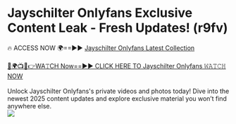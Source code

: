 # Jayschilter Onlyfans Exclusive Content Leak - Fresh Updates! (r9fv)

🔥 ACCESS NOW 🌍==►► <a href="https://tinyurl.com/kvy9nzfs" rel="nofollow">Jayschilter Onlyfans Latest Collection</a>
<br><br>
[🔴🌍📺📱👉WA𝚃CH Now==►► CLICK HERE TO Jayschilter Onlyfans 𝚆𝙰𝚃𝙲𝙷 NOW](https://tinyurl.com/kvy9nzfs)
<br><br>
Unlock Jayschilter Onlyfans's private videos and photos today! Dive into the newest 2025 content updates and explore exclusive material you won’t find anywhere else.
<br>
<a href="https://tinyurl.com/kvy9nzfs" rel="nofollow" data-target="animated-image.originalLink"><img src="https://camo.githubusercontent.com/8a4f000d20f83aca3bf7ec5f350d767afa0574a8a352519fd8cfa583a6f93a33/68747470733a2f2f692e696d6775722e636f6d2f644a486b345a712e676966" data-canonical-src="https://i.imgur.com/dJHk4Zq.gif" style="max-width: 100%; display: inline-block;" data-target="animated-image.originalImage"></a>
<br>
